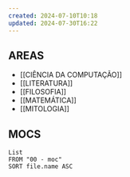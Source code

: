 ```yaml
---
created: 2024-07-10T10:18
updated: 2024-07-30T16:22
---
```

## AREAS
- [[CIÊNCIA DA COMPUTAÇÃO]]
- [[LITERATURA]]
- [[FILOSOFIA]]
- [[MATEMÁTICA]]
- [[MITOLOGIA]]
## MOCS
```dataview
List
FROM "00 - moc"
SORT file.name ASC
```

